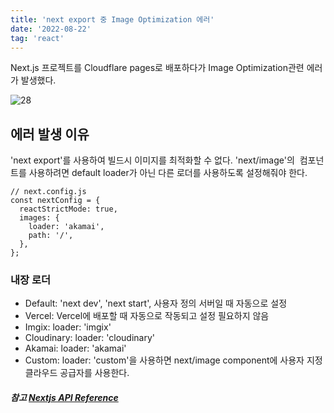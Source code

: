 ```yaml
---
title: 'next export 중 Image Optimization 에러'
date: '2022-08-22'
tag: 'react'
---
```


Next.js 프로젝트를 Cloudflare pages로 배포하다가 Image Optimization관련 에러가 발생했다.

![28](https://user-images.githubusercontent.com/60374596/185820690-99499af8-286a-400e-81c9-808ebe34d558.png)

## 에러 발생 이유

'next export'를 사용하여 빌드시 이미지를 최적화할 수 없다.
'next/image'의 <Image /> 컴포넌트를 사용하려면 default loader가 아닌 다른 로더를 사용하도록 설정해줘야 한다.

```
// next.config.js
const nextConfig = {
  reactStrictMode: true,
  images: {
    loader: 'akamai',
    path: '/',
  },
};
```

### 내장 로더

- Default: 'next dev', 'next start', 사용자 정의 서버일 때 자동으로 설정
- Vercel: Vercel에 배포할 때 자동으로 작동되고 설정 필요하지 않음
- Imgix: loader: 'imgix'
- Cloudinary: loader: 'cloudinary'
- Akamai: loader: 'akamai'
- Custom: loader: 'custom'을 사용하면 next/image component에 사용자 지정 클라우드 공급자를 사용한다.

##### 참고 [Nextjs API Reference](https://nextjs.org/docs/api-reference/next/image#loader-configuration)

